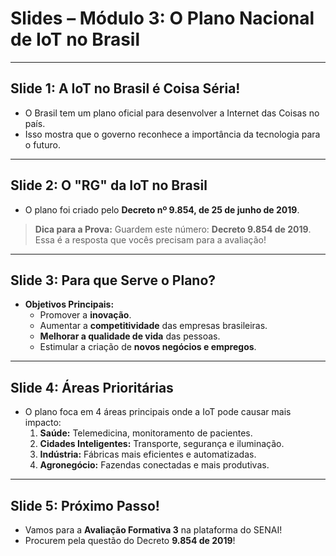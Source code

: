 # Slides – Módulo 3: O Plano Nacional de IoT no Brasil

---

## Slide 1: A IoT no Brasil é Coisa Séria!
- O Brasil tem um plano oficial para desenvolver a Internet das Coisas no país.
- Isso mostra que o governo reconhece a importância da tecnologia para o futuro.

---

## Slide 2: O "RG" da IoT no Brasil
- O plano foi criado pelo **Decreto nº 9.854, de 25 de junho de 2019**.

> **Dica para a Prova:** Guardem este número: **Decreto 9.854 de 2019**. Essa é a resposta que vocês precisam para a avaliação!

---

## Slide 3: Para que Serve o Plano?
- **Objetivos Principais:**
  - Promover a **inovação**.
  - Aumentar a **competitividade** das empresas brasileiras.
  - **Melhorar a qualidade de vida** das pessoas.
  - Estimular a criação de **novos negócios e empregos**.

---

## Slide 4: Áreas Prioritárias
- O plano foca em 4 áreas principais onde a IoT pode causar mais impacto:
  1.  **Saúde:** Telemedicina, monitoramento de pacientes.
  2.  **Cidades Inteligentes:** Transporte, segurança e iluminação.
  3.  **Indústria:** Fábricas mais eficientes e automatizadas.
  4.  **Agronegócio:** Fazendas conectadas e mais produtivas.

---

## Slide 5: Próximo Passo!
- Vamos para a **Avaliação Formativa 3** na plataforma do SENAI!
- Procurem pela questão do Decreto **9.854 de 2019**!
